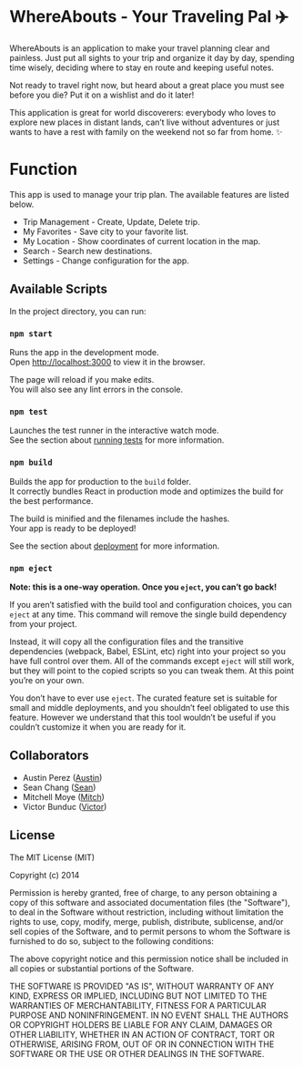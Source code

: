 # WhereAbouts - Your Traveling Pal ✈️
WhereAbouts is an application to make your travel planning clear and painless. Just put all sights to your trip and organize it day by day, spending time wisely, deciding where to stay en route and keeping useful notes.

Not ready to travel right now, but heard about a great place you must see before you die? Put it on a wishlist and do it later!

This application is great for world discoverers: everybody who loves to explore new places in distant lands, can’t live without adventures or just wants to have a rest with family on the weekend not so far from home. ✨



# Function
This app is used to manage your trip plan. The available features are listed below.
* Trip Management - Create, Update, Delete trip.
* My Favorites - Save city to your favorite list.
* My Location - Show coordinates of current location in the map.
* Search - Search new destinations.
* Settings - Change configuration for the app.



## Available Scripts

In the project directory, you can run:

### `npm start`

Runs the app in the development mode.<br />
Open [http://localhost:3000](http://localhost:3000) to view it in the browser.

The page will reload if you make edits.<br />
You will also see any lint errors in the console.

### `npm test`

Launches the test runner in the interactive watch mode.<br />
See the section about [running tests](https://facebook.github.io/create-react-app/docs/running-tests) for more information.

### `npm build`

Builds the app for production to the `build` folder.<br />
It correctly bundles React in production mode and optimizes the build for the best performance.

The build is minified and the filenames include the hashes.<br />
Your app is ready to be deployed!

See the section about [deployment](https://facebook.github.io/create-react-app/docs/deployment) for more information.

### `npm eject`

**Note: this is a one-way operation. Once you `eject`, you can’t go back!**

If you aren’t satisfied with the build tool and configuration choices, you can `eject` at any time. This command will remove the single build dependency from your project.

Instead, it will copy all the configuration files and the transitive dependencies (webpack, Babel, ESLint, etc) right into your project so you have full control over them. All of the commands except `eject` will still work, but they will point to the copied scripts so you can tweak them. At this point you’re on your own.

You don’t have to ever use `eject`. The curated feature set is suitable for small and middle deployments, and you shouldn’t feel obligated to use this feature. However we understand that this tool wouldn’t be useful if you couldn’t customize it when you are ready for it.

## Collaborators

- Austin Perez  ([Austin](https://github.com/AustinPerez760))
- Sean Chang ([Sean](https://github.com/highwolfx))
- Mitchell Moye  ([Mitch](https://github.com/mitchm23))
- Victor Bunduc ([Victor](https://github.com/victorbunduc))



## License

  The MIT License (MIT)

  Copyright (c) 2014 <copyright holders>

  Permission is hereby granted, free of charge, to any person obtaining a copy
  of this software and associated documentation files (the "Software"), to deal
  in the Software without restriction, including without limitation the rights
  to use, copy, modify, merge, publish, distribute, sublicense, and/or sell
  copies of the Software, and to permit persons to whom the Software is
  furnished to do so, subject to the following conditions:

  The above copyright notice and this permission notice shall be included in
  all copies or substantial portions of the Software.

  THE SOFTWARE IS PROVIDED "AS IS", WITHOUT WARRANTY OF ANY KIND, EXPRESS OR
  IMPLIED, INCLUDING BUT NOT LIMITED TO THE WARRANTIES OF MERCHANTABILITY,
  FITNESS FOR A PARTICULAR PURPOSE AND NONINFRINGEMENT. IN NO EVENT SHALL THE
  AUTHORS OR COPYRIGHT HOLDERS BE LIABLE FOR ANY CLAIM, DAMAGES OR OTHER
  LIABILITY, WHETHER IN AN ACTION OF CONTRACT, TORT OR OTHERWISE, ARISING FROM,
  OUT OF OR IN CONNECTION WITH THE SOFTWARE OR THE USE OR OTHER DEALINGS IN
  THE SOFTWARE.
